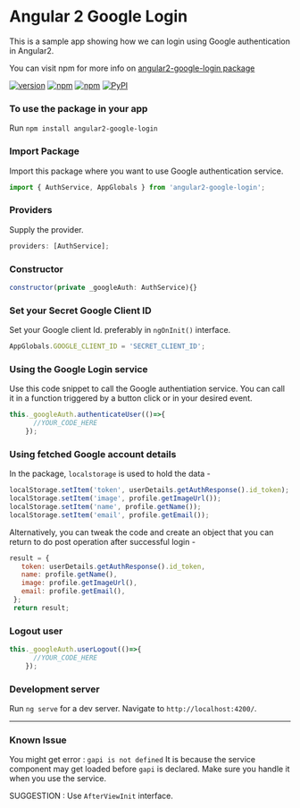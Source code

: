 # Angular 2 Google Login
This is a sample app showing how we can login using Google authentication in Angular2.

You can visit npm for more info on [angular2-google-login package](https://www.npmjs.com/package/angular2-google-login)

[![version](https://img.shields.io/badge/version-v1.0.9-orange.svg)]()
[![npm](https://img.shields.io/npm/v/npm.svg)]()
[![npm](https://img.shields.io/npm/l/express.svg)]()
[![PyPI](https://img.shields.io/badge/status-stable-brightgreen.svg)]()

### To use the package in your app
Run `npm install angular2-google-login`

### Import Package 
Import this package where you want to use Google authentication service. 
```javascript
import { AuthService, AppGlobals } from 'angular2-google-login';
```

### Providers
Supply the provider.
```javascript
providers: [AuthService];
```

### Constructor 
```javascript
constructor(private _googleAuth: AuthService){}
```

### Set your Secret Google Client ID
Set your Google client Id. preferably in `ngOnInit()` interface.
```javascript
AppGlobals.GOOGLE_CLIENT_ID = 'SECRET_CLIENT_ID';
```

### Using the Google Login service 
Use this code snippet to call the Google authentiation service. You can call it in a function triggered by a button click or in your desired event.
```javascript
this._googleAuth.authenticateUser(()=>{
      //YOUR_CODE_HERE
    });
```

### Using fetched Google account details
In the package, `localstorage` is used to hold the data -
```javascript
localStorage.setItem('token', userDetails.getAuthResponse().id_token);
localStorage.setItem('image', profile.getImageUrl());
localStorage.setItem('name', profile.getName());
localStorage.setItem('email', profile.getEmail());
```
Alternatively, you can tweak the code and create an object that you can return to do post operation after successful login -
```javascript
result = {
   token: userDetails.getAuthResponse().id_token,
   name: profile.getName(),
   image: profile.getImageUrl(),
   email: profile.getEmail(),
 };
 return result;
```

### Logout user
```javascript
this._googleAuth.userLogout(()=>{
      //YOUR_CODE_HERE
    });
```

### Development server
Run `ng serve` for a dev server. Navigate to `http://localhost:4200/`.

---
### Known Issue
You might get error : `gapi is not defined`
It is because the service component may get loaded before `gapi` is declared. Make sure you handle it when you use the service.

SUGGESTION : Use `AfterViewInit` interface.
